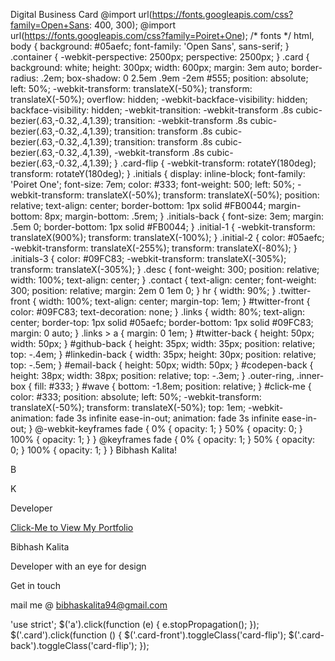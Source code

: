  Digital Business Card   @import url(https://fonts.googleapis.com/css?family=Open+Sans: 400, 300); @import url(https://fonts.googleapis.com/css?family=Poiret+One); /* fonts */ html, body { background: #05aefc; font-family: 'Open Sans', sans-serif; } .container { -webkit-perspective: 2500px; perspective: 2500px; } .card { background: white; height: 300px; width: 600px; margin: 3em auto; border-radius: .2em; box-shadow: 0 2.5em .9em -2em #555; position: absolute; left: 50%; -webkit-transform: translateX(-50%); transform: translateX(-50%); overflow: hidden; -webkit-backface-visibility: hidden; backface-visibility: hidden; -webkit-transition: -webkit-transform .8s cubic-bezier(.63,-0.32,.4,1.39); transition: -webkit-transform .8s cubic-bezier(.63,-0.32,.4,1.39); transition: transform .8s cubic-bezier(.63,-0.32,.4,1.39); transition: transform .8s cubic-bezier(.63,-0.32,.4,1.39), -webkit-transform .8s cubic-bezier(.63,-0.32,.4,1.39); } .card-flip { -webkit-transform: rotateY(180deg); transform: rotateY(180deg); } .initials { display: inline-block; font-family: 'Poiret One'; font-size: 7em; color: #333; font-weight: 500; left: 50%; -webkit-transform: translateX(-50%); transform: translateX(-50%); position: relative; text-align: center; border-bottom: 1px solid #FB0044; margin-bottom: 8px; margin-bottom: .5rem; } .initials-back { font-size: 3em; margin: .5em 0; border-bottom: 1px solid #FB0044; } .initial-1 { -webkit-transform: translateX(900%); transform: translateX(-100%); } .initial-2 { color: #05aefc; -webkit-transform: translateX(-255%); transform: translateX(-80%); } .initials-3 { color: #09FC83; -webkit-transform: translateX(-305%); transform: translateX(-305%); } .desc { font-weight: 300; position: relative; width: 100%; text-align: center; } .contact { text-align: center; font-weight: 300; position: relative; margin: 2em 0 1em 0; } hr { width: 90%; } .twitter-front { width: 100%; text-align: center; margin-top: 1em; } #twitter-front { color: #09FC83; text-decoration: none; } .links { width: 80%; text-align: center; border-top: 1px solid #05aefc; border-bottom: 1px solid #09FC83; margin: 0 auto; } .links > a { margin: 0 1em; } #twitter-back { height: 50px; width: 50px; } #github-back { height: 35px; width: 35px; position: relative; top: -.4em; } #linkedin-back { width: 35px; height: 30px; position: relative; top: -.5em; } #email-back { height: 50px; width: 50px; } #codepen-back { height: 38px; width: 38px; position: relative; top: -.3em; } .outer-ring, .inner-box { fill: #333; } #wave { bottom: -1.8em; position: relative; } #click-me { color: #333; position: absolute; left: 50%; -webkit-transform: translateX(-50%); transform: translateX(-50%); top: 1em; -webkit-animation: fade 3s infinite ease-in-out; animation: fade 3s infinite ease-in-out; } @-webkit-keyframes fade { 0% { opacity: 1; } 50% { opacity: 0; } 100% { opacity: 1; } } @keyframes fade { 0% { opacity: 1; } 50% { opacity: 0; } 100% { opacity: 1; } }  Bibhash Kalita!

B

K

Developer

[Click-Me to View My Portfolio](https://bibhashk.github.io/BibhashK.github.io/docs/index.html)

Bibhash Kalita

Developer with an eye for design

Get in touch

mail me @ bibhaskalita94@gmail.com

'use strict'; $('a').click(function (e) { e.stopPropagation(); }); $('.card').click(function () { $('.card-front').toggleClass('card-flip'); $('.card-back').toggleClass('card-flip'); });
